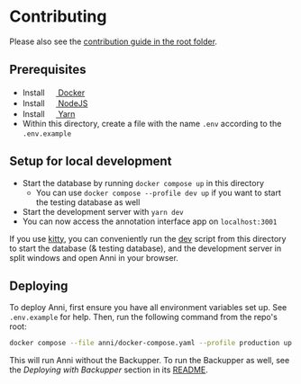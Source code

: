 # Contributing

Please also see the [contribution guide in the root folder](../CONTRIBUTING.md).

## Prerequisites

- Install [<img
  src="https://user-images.githubusercontent.com/58258541/143049489-668aea70-bb2c-420d-b3e8-e0edc42a4e92.png"
  width="16" height="16"> Docker](https://docs.docker.com/get-docker/)
- Install [<img
  src="https://user-images.githubusercontent.com/58258541/143050266-4a2030d1-c319-447d-812b-2ad8a4020d48.png"
  width="16" height="16"> NodeJS](https://nodejs.org)
- Install [<img
  src="https://user-images.githubusercontent.com/58258541/143050227-b374b1f7-e28e-4b90-b7f0-b9112521d3b1.png"
  width="16" height="16"> Yarn](https://yarnpkg.com/)
- Within this directory, create a file with the name `.env` according to the
  `.env.example`

## Setup for local development

- Start the database by running `docker compose up` in this directory
  - You can use `docker compose --profile dev up` if you want to start the
    testing database as well
- Start the development server with `yarn dev`
- You can now access the annotation interface app on `localhost:3001`

If you use [kitty](https://sw.kovidgoyal.net/kitty/), you can conveniently run
the [dev](/.kitty/dev) script from this directory to start the database (&
testing database), and the development server in split windows and open Anni in
your browser.

## Deploying

To deploy Anni, first ensure you have all environment variables set up. See
`.env.example` for help. Then, run the following command from the repo's root:

```sh
docker compose --file anni/docker-compose.yaml --profile production up
```

This will run Anni without the Backupper. To run the Backupper as well, see the
*Deploying with Backupper* section in its [README](backupper/README.md).
